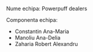 Nume echipa: Powerpuff dealers

Componenta echipa:

* Constantin Ana-Maria
* Manoliu Ana-Delia
* Zaharia Robert Alexandru
